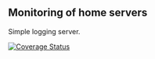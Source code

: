 ## Monitoring of home servers

Simple logging server.

[![Coverage Status](https://coveralls.io/repos/github/brotherlogic/monitor/badge.svg?branch=master)](https://coveralls.io/github/brotherlogic/monitor?branch=master)